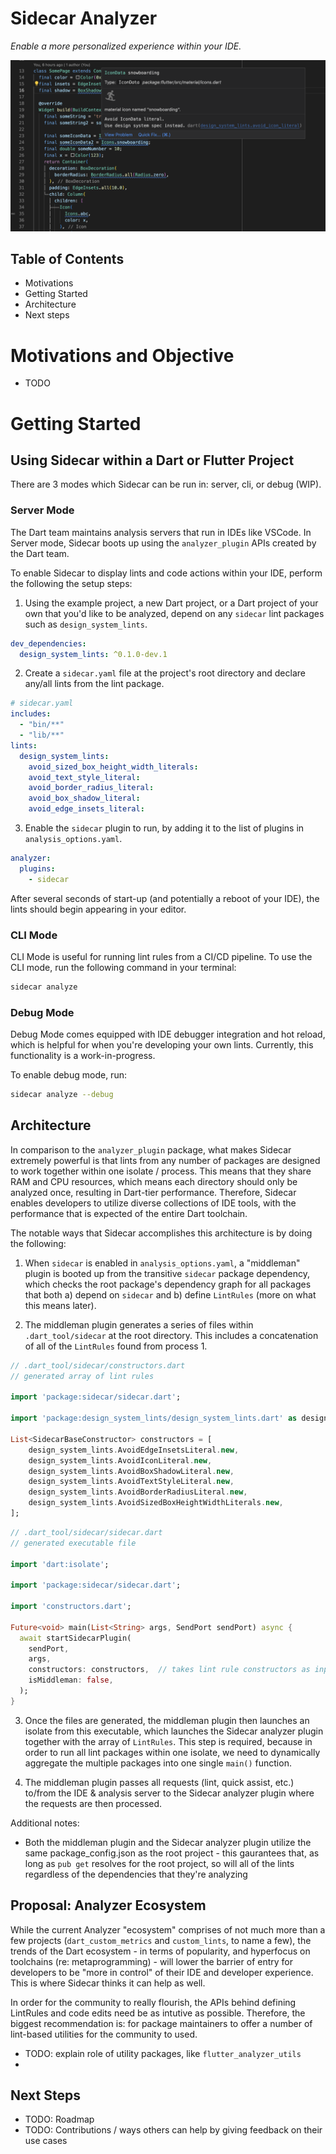 # Sidecar Analyzer
*Enable a more personalized experience within your IDE.*


<img src="/docs/ide_screenshot.png" alt="ide lint" width="600"/>

## Table of Contents

- Motivations
- Getting Started
- Architecture
- Next steps

# Motivations and Objective

- TODO

# Getting Started


## Using Sidecar within a Dart or Flutter Project

There are 3 modes which Sidecar can be run in: server, cli, or debug (WIP).
### Server Mode

The Dart team maintains analysis servers that run in IDEs like VSCode. In Server mode, Sidecar boots up using the ```analyzer_plugin``` APIs created by the Dart team. 

To enable Sidecar to display lints and code actions within your IDE, perform the following the setup steps:

1. Using the example project, a new Dart project, or a Dart project of your own that you'd like to be analyzed, depend on any ```sidecar``` lint packages such as ```design_system_lints```.

```yaml
dev_dependencies:
  design_system_lints: ^0.1.0-dev.1
```

2. Create a ```sidecar.yaml``` file at the project's root directory and declare any/all lints from the lint package.

```yaml
# sidecar.yaml
includes:
  - "bin/**"
  - "lib/**"
lints:
  design_system_lints:
    avoid_sized_box_height_width_literals:
    avoid_text_style_literal:
    avoid_border_radius_literal:
    avoid_box_shadow_literal:
    avoid_edge_insets_literal:
```

3. Enable the ```sidecar``` plugin to run, by adding it to the list of plugins in ```analysis_options.yaml```.


```yaml
analyzer:
  plugins:
    - sidecar
```

After several seconds of start-up (and potentially a reboot of your IDE), the lints should begin appearing in your editor.
### CLI Mode

CLI Mode is useful for running lint rules from a CI/CD pipeline. To use the CLI mode, run the following command in your terminal:

```sh
sidecar analyze
```

### Debug Mode

Debug Mode comes equipped with IDE debugger integration and hot reload, which is helpful for when you're developing your own lints. Currently, this functionality is a work-in-progress.

To enable debug mode, run:

```sh
sidecar analyze --debug
```

## Architecture

In comparison to the ```analyzer_plugin``` package, what makes Sidecar extremely powerful is that lints from any number of packages are designed to work together within one isolate / process. This means that they share RAM and CPU resources, which means each directory should only be analyzed once, resulting in Dart-tier performance. Therefore, Sidecar enables developers to utilize diverse collections of IDE tools, with the performance that is expected of the entire Dart toolchain.

The notable ways that Sidecar accomplishes this architecture is by doing the following:

1. When ```sidecar``` is enabled in ```analysis_options.yaml```, a "middleman" plugin is booted up from the transitive ```sidecar``` package dependency, which checks the root package's dependency graph for all packages that both a) depend on ```sidecar``` and b) define ```LintRules``` (more on what this means later).

2. The middleman plugin generates a series of files within ```.dart_tool/sidecar``` at the root directory. This includes a concatenation of all of the ```LintRules``` found from process 1.

```dart
// .dart_tool/sidecar/constructors.dart
// generated array of lint rules

import 'package:sidecar/sidecar.dart';

import 'package:design_system_lints/design_system_lints.dart' as design_system_lints;

List<SidecarBaseConstructor> constructors = [
	design_system_lints.AvoidEdgeInsetsLiteral.new,
	design_system_lints.AvoidIconLiteral.new,
	design_system_lints.AvoidBoxShadowLiteral.new,
	design_system_lints.AvoidTextStyleLiteral.new,
	design_system_lints.AvoidBorderRadiusLiteral.new,
	design_system_lints.AvoidSizedBoxHeightWidthLiterals.new,
];
```


```dart
// .dart_tool/sidecar/sidecar.dart
// generated executable file

import 'dart:isolate';

import 'package:sidecar/sidecar.dart';

import 'constructors.dart';

Future<void> main(List<String> args, SendPort sendPort) async {
  await startSidecarPlugin(
    sendPort, 
    args,
    constructors: constructors,  // takes lint rule constructors as input
    isMiddleman: false,
  );
}

```

3. Once the files are generated, the middleman plugin then launches an isolate from this executable, which launches the Sidecar analyzer plugin together with the array of ```LintRules```. This step is required, because in order to run all lint packages within one isolate, we need to dynamically aggregate the multiple packages into one single ```main()``` function.

4. The middleman plugin passes all requests (lint, quick assist, etc.) to/from the IDE & analysis server to the Sidecar analyzer plugin where the requests are then processed.

Additional notes:

- Both the middleman plugin and the Sidecar analyzer plugin utilize the same package_config.json as the root project - this gaurantees that, as long as ```pub get``` resolves for the root project, so will all of the lints regardless of the dependencies that they're analyzing


## Proposal: Analyzer Ecosystem

While the current Analyzer "ecosystem" comprises of not much more than a few projects (```dart_custom_metrics``` and ```custom_lints```, to name a few), the trends of the Dart ecosystem - in terms of popularity, and hyperfocus on toolchains (re: metaprogramming) - will lower the barrier of entry for developers to be "more in control" of their IDE and developer experience. This is where Sidecar thinks it can help as well.

In order for the community to really flourish, the APIs behind defining LintRules and code edits need be as intutive as possible. Therefore, the biggest recommendation is: for package maintainers to offer a number of lint-based utilities for the community to used. 

- TODO: explain role of utility packages, like ```flutter_analyzer_utils```
- 


## Next Steps

- TODO: Roadmap
- TODO: Contributions / ways others can help by giving feedback on their use cases

